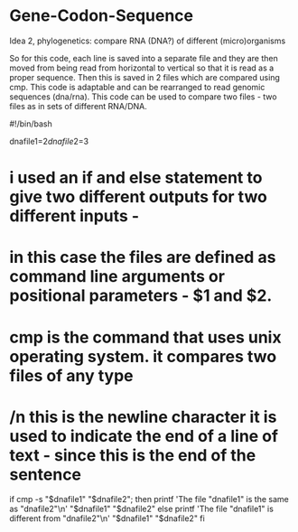 # Gene-Codon-Sequence

Idea 2, phylogenetics: compare RNA (DNA?) of different (micro)organisms

So for this code, each line is saved into a separate file and they are then moved from being read from horizontal to vertical so that it is read as a proper sequence. 
Then this is saved in 2 files which are compared using cmp. This code is adaptable and can be rearranged to read genomic sequences (dna/rna). 
This code can be used to compare two files - two files as in sets of different RNA/DNA. 



#!/bin/bash

dnafile1=$2
dnafile2=$3

# i used an if and else statement to give two different outputs for two different inputs - 
# in this case the files are defined as command line arguments or positional parameters - $1 and $2.
# cmp is the command that uses unix operating system. it compares two files of any type
# /n this is the newline character it is used to indicate the end of a line of text - since this is the end of the sentence

if cmp -s "$dnafile1" "$dnafile2"; then
    printf 'The file "dnafile1" is the same as "dnafile2"\n' "$dnafile1" "$dnafile2"
else
    printf 'The file "dnafile1" is different from "dnafile2"\n' "$dnafile1" "$dnafile2"
fi
